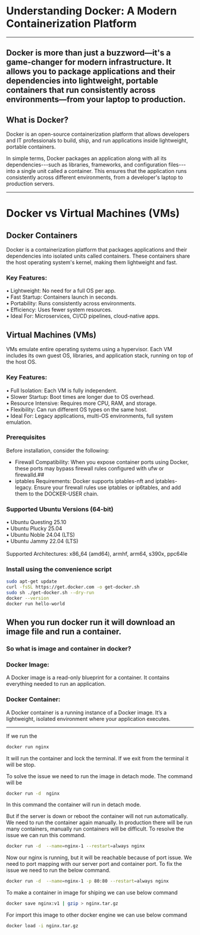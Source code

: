 # Understanding Docker: A Modern Containerization Platform
---
 Docker is more than just a buzzword—it's a game-changer for modern infrastructure. It allows you to package applications and their dependencies into lightweight, portable containers that run consistently across environments—from your laptop to production.
---
## What is Docker?

Docker is an open-source containerization platform that allows
developers and IT professionals to build, ship, and run applications
inside lightweight, portable containers.

In simple terms, Docker packages an application along with all its
dependencies---such as libraries, frameworks, and configuration
files---into a single unit called a container. This ensures that the
application runs consistently across different environments, from a
developer's laptop to production servers.

---
# Docker vs Virtual Machines (VMs)

## Docker Containers
Docker is a containerization platform that packages applications and their dependencies into isolated units called containers. These containers share the host operating system's kernel, making them lightweight and fast.

### Key Features:
•	Lightweight: No need for a full OS per app.\
•	Fast Startup: Containers launch in seconds.\
•	Portability: Runs consistently across environments.\
•	Efficiency: Uses fewer system resources.\
•	Ideal For: Microservices, CI/CD pipelines, cloud-native apps.


## Virtual Machines (VMs)
VMs emulate entire operating systems using a hypervisor. Each VM includes its own guest OS, libraries, and application stack, running on top of the host OS.

### Key Features:
•	Full Isolation: Each VM is fully independent.\
•	Slower Startup: Boot times are longer due to OS overhead.\
•	Resource Intensive: Requires more CPU, RAM, and storage.\
•	Flexibility: Can run different OS types on the same host.\
•	Ideal For: Legacy applications, multi-OS environments, full system emulation.

### Prerequisites

Before installation, consider the following:

- Firewall Compatibility: When you expose container ports using Docker,
these ports may bypass firewall rules configured with ufw or firewalld.##
- iptables Requirements: Docker supports iptables-nft and
iptables-legacy. Ensure your firewall rules use iptables or ip6tables,
and add them to the DOCKER-USER chain.

### Supported Ubuntu Versions (64-bit)

• Ubuntu Questing 25.10\
• Ubuntu Plucky 25.04\
• Ubuntu Noble 24.04 (LTS)\
• Ubuntu Jammy 22.04 (LTS)\
\
Supported Architectures: x86_64 (amd64), armhf, arm64, s390x, ppc64le

### Install using the convenience script

```bash
sudo apt-get update
curl -fsSL https://get.docker.com -o get-docker.sh
sudo sh ./get-docker.sh --dry-run
docker --version
docker run hello-world

```

When you run docker run it will download an image file and run a container.
---
### So what is image and container in docker?
### Docker Image: 
A Docker image is a read-only blueprint for a container. It contains everything needed to run an application.

### Docker Container: 
A Docker container is a running instance of a Docker image. It’s a lightweight, isolated environment where your application executes.

--- 
If we run the

```bash
docker run nginx
```
It will run the container and lock the terminal. If we exit from the terminal it will be stop. 


 To solve the issue we need to run the image in detach mode. The command will be

 ```bash
docker run -d  nginx
```

In this command the container will run in detach mode. 


But if the server is down or reboot the container will not run automatically. We need to run the container again manually. In production there will be run many containers, manually run containers will be difficult. To resolve the issue we can run this command.

 ```bash
docker run -d  --name=nginx-1 --restart=always nginx
```

Now our nginx is running, but it will be reachable because of port issue. We need to port mapping with our server port and container port. To fix the issue we need to run the below command. 

 ```bash
docker run -d  --name=nginx-1 -p 80:80 --restart=always nginx
```

To make a container in image for shiping we can use below command


 ```bash
docker save nginx:v1 | gzip > nginx.tar.gz
```
For import this image to other docker engine we can use below command 
 ```bash
docker load -i nginx.tar.gz
```
